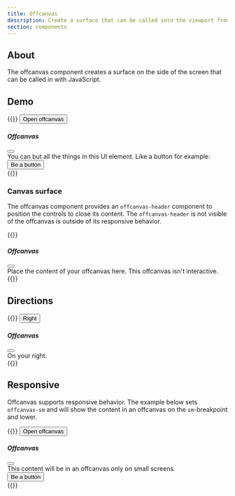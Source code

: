 ```yaml
---
title: Offcanvas
description: Create a surface that can be called into the viewport from the side.
section: components
---
```


## About
The offcanvas component creates a surface on the side of the screen that can be called in with JavaScript.

## Demo
{{<example>}}
<button class="btn btn-primary" type="button" data-mellow-toggle="offcanvas" data-mellow-target="#offCanvasDemo" aria-controls="offCanvasDemo">
  Open offcanvas
</button>

<div class="offcanvas offcanvas-animate offcanvas-start" tabindex="-1" id="offCanvasDemo" aria-labelledby="offCanvasDemoLabel">
  <div class="offcanvas-header">
    <h5 class="offcanvas-title" id="offCanvasDemoLabel">Offcanvas</h5>
    <button type="button" class="btn-close" data-mellow-dismiss="offcanvas" data-mellow-target="#offCanvasDemo" aria-label="Close">
      <i class="vi vi-xmark"></i>
    </button>
  </div>
  <div class="offcanvas-body">
    <div>
      You can but all the things in this UI element. Like a button for example:
    </div>
    <button class="btn btn-secondary mt-3" type="button">
      Be a button
    </button>
  </div>
</div>
{{</example>}}


### Canvas surface
The offcanvas component provides an `offcanvas-header` component to position the controls to close its content. The `offcanvas-header` is not visible of the offcanvas is outside of its responsive behavior.

{{<example class="docs-preview-offcanvas">}}
<div class="offcanvas offcanvas-animate offcanvas-start" tabindex="-1" id="offcanvas" aria-labelledby="offcanvasLabel">
  <div class="offcanvas-header">
    <h5 class="offcanvas-title" id="offcanvasLabel">Offcanvas</h5>
    <button type="button" class="btn-close" data-mellow-dismiss="offcanvas" data-mellow-target="#offcanvas" aria-label="Close">
      <i class="vi vi-xmark"></i>
    </button>
  </div>
  <div class="offcanvas-body">
    Place the content of your offcanvas here. This offcanvas isn't interactive.
  </div>
</div>
{{</example>}}

## Directions
{{<example>}}
<button class="btn btn-primary" type="button" data-mellow-toggle="offcanvas" data-mellow-target="#offCanvasEndDemo" aria-controls="offCanvasEndDemo">
  Right
</button>

<div class="offcanvas offcanvas-animate offcanvas-end" tabindex="-1" id="offCanvasEndDemo" aria-labelledby="offCanvasEndDemoLabel">
  <div class="offcanvas-header">
    <h5 class="offcanvas-title" id="offCanvasEndDemoLabel">Offcanvas</h5>
    <button type="button" class="btn-close" data-mellow-dismiss="offcanvas" data-mellow-target="#offCanvasEndDemo" aria-label="Close">
      <i class="vi vi-xmark"></i>
    </button>
  </div>
  <div class="offcanvas-body">
    <div>
      On your right.
    </div>
  </div>
</div>
{{</example>}}

## Responsive
Offcanvas supports responsive behavior. The example below sets `offcanvas-sm` and will show the content in an offcanvas on the `sm`-breakpoint and lower.

{{<example>}}
<button class="btn btn-primary" type="button" data-mellow-toggle="offcanvas" data-mellow-target="#offCanvasDemo" aria-controls="offCanvasDemo">
  Open offcanvas
</button>

<div class="offcanvas-sm offcanvas-start" tabindex="-1" id="offCanvasDemo" aria-labelledby="offCanvasDemoLabel">
  <div class="offcanvas-header">
    <h5 class="offcanvas-title" id="offCanvasDemoLabel">Offcanvas</h5>
    <button type="button" class="btn-close" data-mellow-dismiss="offcanvas" data-mellow-target="#offCanvasDemo" aria-label="Close">
      <i class="vi vi-xmark"></i>
    </button>
  </div>
  <div class="offcanvas-body">
    <div>
      This content will be in an offcanvas only on small screens.
    </div>
    <button class="btn btn-secondary mt-3" type="button">
      Be a button
    </button>
  </div>
</div>
{{</example>}}
